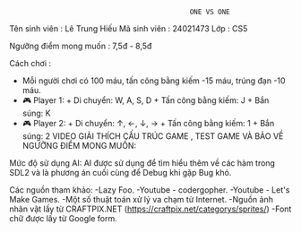                                                  ONE VS ONE
Tên sinh viên : Lê Trung Hiếu
Mã sinh viên : 24021473
Lớp : CS5

Ngưỡng điểm mong muốn : 7,5đ - 8,5đ

Cách chơi :
- Mỗi người chơi có 100 máu, tấn công bằng kiếm -15 máu, trúng đạn -10 máu.
- 🎮 Player 1: + Di chuyển: W, A, S, D
                + Tấn công bằng kiếm: J
                 + Bắn súng: K
- 🎮 Player 2: + Di chuyển: ↑, ←, ↓, →
                + Tấn công bằng kiếm: 1
                 + Bắn súng: 2
VIDEO GIẢI THÍCH CẤU TRÚC GAME , TEST GAME VÀ BẢO VỀ NGƯỠNG ĐIỂM MONG MUỐN:

Mức độ sử dụng AI:
AI được sử dụng để tìm hiểu thêm về các hàm trong SDL2 và là phương án cuối cùng để Debug khi gặp Bug khó.

Các nguồn tham khảo:
-Lazy Foo.
-Youtube - codergopher.
-Youtube - Let's Make Games.
-Một số thuật toán xử lý va chạm từ Internet.
-Nguồn ảnh nhân vật lấy từ CRAFTPIX.NET (https://craftpix.net/categorys/sprites/)
-Font chữ được lấy từ Google form.
